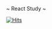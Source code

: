 ~ React Study ~

[![Hits](https://hits.seeyoufarm.com/api/count/incr/badge.svg?url=https%3A%2F%2Fgithub.com%2Fdahyeon-da&count_bg=%230C59EC&title_bg=%230C59EC&icon=react.svg&icon_color=%23FFFFFF&title=React&edge_flat=false)](https://hits.seeyoufarm.com)
